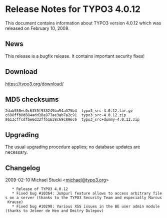 Release Notes for TYPO3 4.0.12
==============================

This document contains information about TYPO3 version 4.0.12 which was
released on February 10, 2009.

News
----

This release is a bugfix release. It contains important security fixes!

Download
--------

<https://typo3.org/download/>

MD5 checksums
-------------

    2dab550ec0c6355f933249ba94a375b4  typo3_src-4.0.12.tar.gz
    c698ffb8d884add10a977ae3ab7a2c91  typo3_src-4.0.12.zip
    8613cffcdfbe6d32ffb1638c69c896c6  typo3_src+dummy-4.0.12.zip

Upgrading
---------

The usual upgrading procedure applies; no database updates are
necessary.

Changelog
---------

<changelog> 2009-02-10 Michael Stucki &lt;michael@typo3.org&gt;

`   * Release of TYPO3 4.0.12`\
`   * Fixed bug #10364: Jumpurl feature allows to access arbitrary files on a server (thanks to the TYPO3 Security Team and especially Marcus Krause)`\
`   * Fixed bug #10298: Various XSS issues in the BE user admin module (thanks to Jelmer de Hen and Dmitry Dulepov)`

</changelog>
